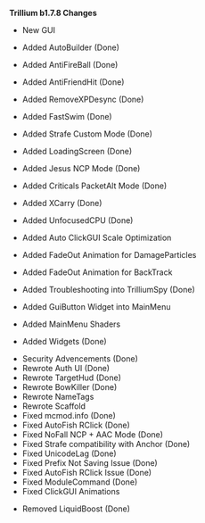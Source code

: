 **Trillium b1.7.8 Changes**
+ New GUI
+ Added AutoBuilder (Done)
+ Added AntiFireBall (Done)
+ Added AntiFriendHit (Done)
+ Added RemoveXPDesync (Done)
+ Added FastSwim (Done)
+ Added Strafe Custom Mode (Done)
+ Added LoadingScreen (Done)
+ Added Jesus NCP Mode (Done)
+ Added Criticals PacketAlt Mode (Done)
+ Added XCarry (Done)
+ Added UnfocusedCPU (Done)
+ Added Auto ClickGUI Scale Optimization
+ Added FadeOut Animation for DamageParticles
+ Added FadeOut Animation for BackTrack

+ Added Troubleshooting into TrilliumSpy (Done)
+ Added GuiButton Widget into MainMenu
+ Added MainMenu Shaders
+ Added Widgets (Done)

* Security Advencements (Done)
* Rewrote Auth UI (Done)
* Rewrote TargetHud (Done)
* Rewrote BowKiller (Done)
* Rewrote NameTags
* Rewrote Scaffold
* Fixed mcmod.info (Done)
* Fixed AutoFish RClick (Done)
* Fixed NoFall NCP + AAC Mode (Done)
* Fixed Strafe compatibility with Anchor (Done)
* Fixed UnicodeLag (Done)
* Fixed Prefix Not Saving Issue (Done)
* Fixed AutoFish RClick Issue (Done)
* Fixed ModuleCommand (Done)
* Fixed ClickGUI Animations

- Removed LiquidBoost (Done)
